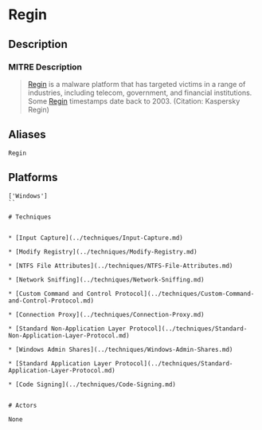 
# Regin

## Description

### MITRE Description

> [Regin](https://attack.mitre.org/software/S0019) is a malware platform that has targeted victims in a range of industries, including telecom, government, and financial institutions. Some [Regin](https://attack.mitre.org/software/S0019) timestamps date back to 2003. (Citation: Kaspersky Regin)

## Aliases

```
Regin
```

## Platforms

```
['Windows']
``

# Techniques


* [Input Capture](../techniques/Input-Capture.md)

* [Modify Registry](../techniques/Modify-Registry.md)
    
* [NTFS File Attributes](../techniques/NTFS-File-Attributes.md)
    
* [Network Sniffing](../techniques/Network-Sniffing.md)
    
* [Custom Command and Control Protocol](../techniques/Custom-Command-and-Control-Protocol.md)
    
* [Connection Proxy](../techniques/Connection-Proxy.md)
    
* [Standard Non-Application Layer Protocol](../techniques/Standard-Non-Application-Layer-Protocol.md)
    
* [Windows Admin Shares](../techniques/Windows-Admin-Shares.md)
    
* [Standard Application Layer Protocol](../techniques/Standard-Application-Layer-Protocol.md)
    
* [Code Signing](../techniques/Code-Signing.md)
    

# Actors

None

